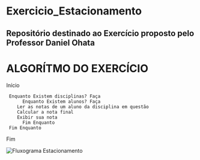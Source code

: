 # Exercicio_Estacionamento
## Repositório destinado ao Exercício proposto pelo Professor Daniel Ohata

# ALGORÍTMO DO EXERCÍCIO

Início

```
 Enquanto Existem disciplinas? Faça
      Enquanto Existem alunos? Faça
	Ler as notas de um aluno da disciplina em questão
	Calcular a nota final
	Exibir sua nota
      Fim Enquanto
 Fim Enquanto    
```

Fim

![Fluxograma Estacionamento](https://user-images.githubusercontent.com/69513119/169709255-d634db01-5e73-401e-8cc4-3ea103bf9160.png)
